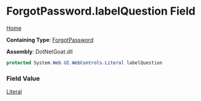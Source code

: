 # ForgotPassword\.labelQuestion Field

[Home](../../../../../../README.md)

**Containing Type**: [ForgotPassword](../README.md)

**Assembly**: DotNetGoat\.dll

```csharp
protected System.Web.UI.WebControls.Literal labelQuestion
```

### Field Value

[Literal](https://docs.microsoft.com/en-us/dotnet/api/system.web.ui.webcontrols.literal)

